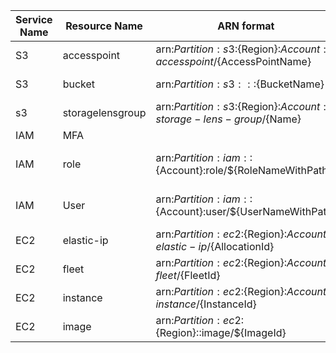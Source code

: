 | Service Name | Resource Name | ARN format | Link to the docs |
|--------------|---------------|------------------|-------------|
| S3 | accesspoint | arn:${Partition}:s3:${Region}:${Account}:accesspoint/${AccessPointName} | https://docs.aws.amazon.com/service-authorization/latest/reference/list_amazons3.html#amazons3-resources-for-iam-policies |
| S3 | bucket | arn:${Partition}:s3:::${BucketName} | https://docs.aws.amazon.com/service-authorization/latest/reference/list_amazons3.html#amazons3-resources-for-iam-policies |
| s3 | storagelensgroup | arn:${Partition}:s3:${Region}:${Account}:storage-lens-group/${Name} | https://docs.aws.amazon.com/service-authorization/latest/reference/list_amazons3.html#amazons3-resources-for-iam-policies |
| IAM | MFA |  | arn:${Partition}:iam::${Account}:mfa/${MfaTokenIdWithPath} | https://docs.aws.amazon.com/service-authorization/latest/reference/list_awsidentityandaccessmanagementiam.html#awsidentityandaccessmanagementiam-resources-for-iam-policies |
| IAM | role | arn:${Partition}:iam::${Account}:role/${RoleNameWithPath} | https://docs.aws.amazon.com/service-authorization/latest/reference/list_awsidentityandaccessmanagementiam.html#awsidentityandaccessmanagementiam-resources-for-iam-policies |
| IAM | User | arn:${Partition}:iam::${Account}:user/${UserNameWithPath} | https://docs.aws.amazon.com/service-authorization/latest/reference/list_awsidentityandaccessmanagementiam.html#awsidentityandaccessmanagementiam-resources-for-iam-policies |
| EC2 | elastic-ip | arn:${Partition}:ec2:${Region}:${Account}:elastic-ip/${AllocationId} | https://docs.aws.amazon.com/service-authorization/latest/reference/list_amazonec2.html#amazonec2-resources-for-iam-policies |
| EC2 | fleet | arn:${Partition}:ec2:${Region}:${Account}:fleet/${FleetId} | https://docs.aws.amazon.com/service-authorization/latest/reference/list_amazonec2.html#amazonec2-resources-for-iam-policies |
| EC2 | instance | arn:${Partition}:ec2:${Region}:${Account}:instance/${InstanceId} |https://docs.aws.amazon.com/service-authorization/latest/reference/list_amazonec2.html#amazonec2-resources-for-iam-policies |
| EC2 | image | arn:${Partition}:ec2:${Region}::image/${ImageId} | https://docs.aws.amazon.com/service-authorization/latest/reference/list_amazonec2.html#amazonec2-resources-for-iam-policies |